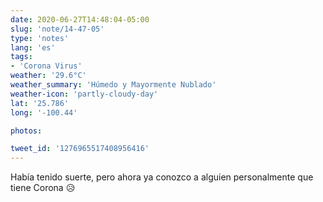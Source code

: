 ```yaml
---
date: 2020-06-27T14:48:04-05:00
slug: 'note/14-47-05'
type: 'notes'
lang: 'es'
tags:
- 'Corona Virus'
weather: '29.6°C'
weather_summary: 'Húmedo y Mayormente Nublado'
weather-icon: 'partly-cloudy-day'
lat: '25.786'
long: '-100.44'

photos:

tweet_id: '1276965517408956416'
---
```

Había tenido suerte, pero ahora ya conozco a alguien personalmente que tiene Corona 😥 